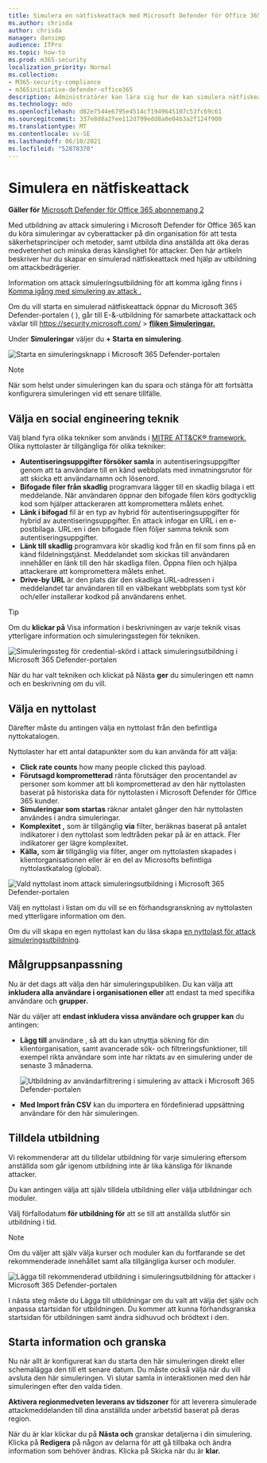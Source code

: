 ```yaml
---
title: Simulera en nätfiskeattack med Microsoft Defender för Office 365
ms.author: chrisda
author: chrisda
manager: dansimp
audience: ITPro
ms.topic: how-to
ms.prod: m365-security
localization_priority: Normal
ms.collection:
- M365-security-compliance
- m365initiative-defender-office365
description: Administratörer kan lära sig hur de kan simulera nätfiskeattacker och träna sina användare på nätfiskeskydd med hjälp av utbildning om attackbedrägerier i Microsoft Defender för Office 365.
ms.technology: mdo
ms.openlocfilehash: d82e7544e6795e4514cf1949645107c53fc69c61
ms.sourcegitcommit: 337e8d8a2fee112d799edd8a0e04b3a2f124f900
ms.translationtype: MT
ms.contentlocale: sv-SE
ms.lasthandoff: 06/10/2021
ms.locfileid: "52878370"
---
```

# <a name="simulate-a-phishing-attack"></a>Simulera en nätfiskeattack

**Gäller för** [Microsoft Defender för Office 365 abonnemang 2](defender-for-office-365.md)

Med utbildning av attack simulering i Microsoft Defender för Office 365 kan du köra simuleringar av cyberattacker på din organisation för att testa säkerhetsprinciper och metoder, samt utbilda dina anställda att öka deras medvetenhet och minska deras känslighet för attacker. Den här artikeln beskriver hur du skapar en simulerad nätfiskeattack med hjälp av utbildning om attackbedrägerier.

Information om attack simuleringsutbildning för att komma igång finns i [Komma igång med simulering av attack .](attack-simulation-training-get-started.md)

Om du vill starta en simulerad nätfiskeattack öppnar du Microsoft 365 Defender-portalen ( ), går till E-&-utbildning för samarbete attackattack och växlar till <https://security.microsoft.com/>  \>  **[fliken Simuleringar.](https://security.microsoft.com/attacksimulator?viewid=simulations)**

Under **Simuleringar** väljer du **+ Starta en simulering**.

![Starta en simuleringsknapp i Microsoft 365 Defender-portalen](../../media/attack-sim-preview-launch.png)

> [!NOTE]
> När som helst under simuleringen kan du spara och stänga för att fortsätta konfigurera simuleringen vid ett senare tillfälle.

## <a name="selecting-a-social-engineering-technique"></a>Välja en social engineering teknik

Välj bland fyra olika tekniker som används i [MITRE ATT&CK® framework.](https://attack.mitre.org/techniques/enterprise/) Olika nyttolaster är tillgängliga för olika tekniker:

- **Autentiseringsuppgifter försöker samla** in autentiseringsuppgifter genom att ta användare till en känd webbplats med inmatningsrutor för att skicka ett användarnamn och lösenord.
- **Bifogade filer från skadlig** programvara lägger till en skadlig bilaga i ett meddelande. När användaren öppnar den bifogade filen körs godtycklig kod som hjälper attackeraren att kompromettera målets enhet.
- **Länk i bifogad** fil är en typ av hybrid för autentiseringsuppgifter för hybrid av autentiseringsuppgifter. En attack infogar en URL i en e-postbilaga. URL:en i den bifogade filen följer samma teknik som autentiseringsuppgifter.
- **Länk till skadlig** programvara kör skadlig kod från en fil som finns på en känd fildelningstjänst. Meddelandet som skickas till användaren innehåller en länk till den här skadliga filen. Öppna filen och hjälpa attackerare att kompromettera målets enhet.
- **Drive-by URL** är den plats där den skadliga URL-adressen i meddelandet tar användaren till en välbekant webbplats som tyst kör och/eller installerar kodkod på användarens enhet.

> [!TIP]
> Om du **klickar på** Visa information i beskrivningen av varje teknik visas ytterligare information och simuleringsstegen för tekniken.
>
> ![Simuleringssteg för credential-skörd i attack simuleringsutbildning i Microsoft 365 Defender-portalen](../../media/attack-sim-preview-sim-steps.png)

När du har valt tekniken och klickat på Nästa **ger** du simuleringen ett namn och en beskrivning om du vill.

## <a name="selecting-a-payload"></a>Välja en nyttolast

Därefter måste du antingen välja en nyttolast från den befintliga nyttokatalogen.

Nyttolaster har ett antal datapunkter som du kan använda för att välja:

- **Click rate counts** how many people clicked this payload.
- **Förutsagd komprometterad** ränta förutsäger den procentandel av personer som kommer att bli komprometterad av den här nyttolasten baserat på historiska data för nyttolasten i Microsoft Defender för Office 365 kunder.
- **Simuleringar som startas** räknar antalet gånger den här nyttolasten användes i andra simuleringar.
- **Komplexitet ,** som är tillgänglig **via** filter, beräknas baserat på antalet indikatorer i den nyttolast som ledtråden pekar på är en attack. Fler indikatorer ger lägre komplexitet.
- **Källa,** som **är** tillgänglig via filter, anger om nyttolasten skapades i klientorganisationen eller är en del av Microsofts befintliga nyttolastkatalog (global).

![Vald nyttolast inom attack simuleringsutbildning i Microsoft 365 Defender-portalen](../../media/attack-sim-preview-select-payload.png)

Välj en nyttolast i listan om du vill se en förhandsgranskning av nyttolasten med ytterligare information om den.

Om du vill skapa en egen nyttolast kan du läsa skapa [en nyttolast för attack simuleringsutbildning](attack-simulation-training-payloads.md).

## <a name="audience-targeting"></a>Målgruppsanpassning

Nu är det dags att välja den här simuleringspubliken. Du kan välja att **inkludera alla användare i organisationen eller** att endast ta med specifika användare och **grupper.**

När du väljer att **endast inkludera vissa användare och grupper kan** du antingen:

- **Lägg till** användare , så att du kan utnyttja sökning för din klientorganisation, samt avancerade sök- och filtreringsfunktioner, till exempel rikta användare som inte har riktats av en simulering under de senaste 3 månaderna.

  ![Utbildning av användarfiltrering i simulering av attack i Microsoft 365 Defender-portalen](../../media/attack-sim-preview-user-targeting.png)

- **Med Import från CSV** kan du importera en fördefinierad uppsättning användare för den här simuleringen.

## <a name="assigning-training"></a>Tilldela utbildning

Vi rekommenderar att du tilldelar utbildning för varje simulering eftersom anställda som går igenom utbildning inte är lika känsliga för liknande attacker.

Du kan antingen välja att själv tilldela utbildning eller välja utbildningar och moduler.

Välj förfallodatum **för utbildning för** att se till att anställda slutför sin utbildning i tid.

> [!NOTE]
> Om du väljer att själv välja kurser och moduler kan du fortfarande se det rekommenderade innehållet samt alla tillgängliga kurser och moduler.
>
> ![Lägga till rekommenderad utbildning i simuleringsutbildning för attacker i Microsoft 365 Defender-portalen](../../media/attack-sim-preview-add-training.png)

I nästa steg måste du  Lägga till utbildningar om du valt att välja det själv och anpassa startsidan för utbildningen. Du kommer att kunna förhandsgranska startsidan för utbildningen samt ändra sidhuvud och brödtext i den.

## <a name="launch-details-and-review"></a>Starta information och granska

Nu när allt är konfigurerat kan du starta den här simuleringen direkt eller schemalägga den till ett senare datum. Du måste också välja när du vill avsluta den här simuleringen. Vi slutar samla in interaktionen med den här simuleringen efter den valda tiden.

**Aktivera regionmedveten leverans av tidszoner** för att leverera simulerade attackmeddelanden till dina anställda under arbetstid baserat på deras region.

När du är klar klickar du på **Nästa och** granskar detaljerna i din simulering. Klicka på **Redigera** på någon av delarna för att gå tillbaka och ändra information som behöver ändras. Klicka på Skicka när du är **klar.**

